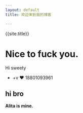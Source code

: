 ```yaml
---
layout: default
title: 欢迎来到我的博客

---
```


{{site.title}}

# Nice to fuck you.

Hi sweety
+ +v ❤ 18801093961

## hi bro

**Alita is mine.**

